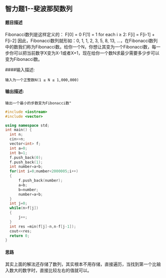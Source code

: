 ## 智力题1--斐波那契数列

#### 题目描述

Fibonacci数列是这样定义的：
F[0] = 0
F[1] = 1
for each i ≥ 2: F[i] = F[i-1] + F[i-2]
因此，Fibonacci数列就形如：0, 1, 1, 2, 3, 5, 8, 13, ...，在Fibonacci数列中的数我们称为Fibonacci数。给你一个N，你想让其变为一个Fibonacci数，每一步你可以把当前数字X变为X-1或者X+1，现在给你一个数N求最少需要多少步可以变为Fibonacci数。

####输入描述:

```
输入为一个正整数N(1 ≤ N ≤ 1,000,000)
```

#### 输出描述:

```
输出一个最小的步数变为Fibonacci数"
```

```c++
#include <iostream>
#include <vector>

using namespace std;
int main() {
  int n;
  cin>>n;
  vector<int> f;
  int a=0;
  int b=1;
  f.push_back(0);
  f.push_back(1);
  int number=a+b;
  for(int i=0;number<2000005;i++)
  {
      f.push_back(number);
      a=b;
      b=number;
      number=a+b;
  }
  int j=0;
  while(n>f[j])
  {
      j++;
  }
  int res =min(f[j]-n,n-f[j-1]);
  cout<<res;
  return 0;
}
```

#### 思路

其实上面的解法还存储了数列，其实根本不用存储，直接遍历，当找到第一个比输入数大的数字时，直接比较左右的值就可以。